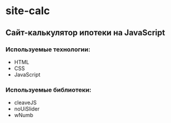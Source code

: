 # site-calc

## Сайт-калькулятор ипотеки на JavaScript

### Используемые технологии:
- HTML
- CSS
- JavaScript

### Используемые библиотеки:
- cleaveJS
- noUiSlider
- wNumb
